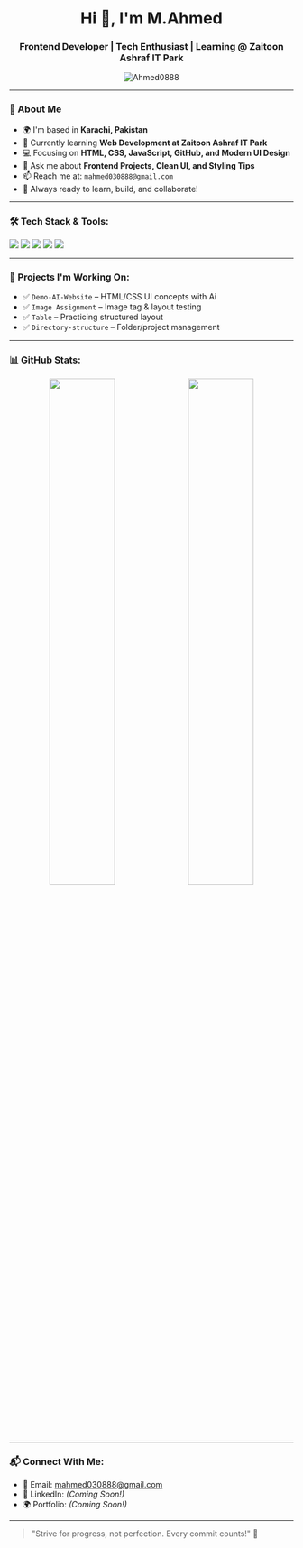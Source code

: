 <h1 align="center">Hi 👋, I'm M.Ahmed</h1>
<h3 align="center">Frontend Developer | Tech Enthusiast | Learning @ Zaitoon Ashraf IT Park</h3>

<p align="center">
  <img src="https://komarev.com/ghpvc/?username=Ahmed0888&label=Profile%20views&color=0e75b6&style=flat" alt="Ahmed0888" />
</p>

---

### 🚀 About Me

- 🌍 I'm based in **Karachi, Pakistan**
- 🧠 Currently learning **Web Development at Zaitoon Ashraf IT Park**
- 💻 Focusing on **HTML, CSS, JavaScript, GitHub, and Modern UI Design**
- 💬 Ask me about **Frontend Projects, Clean UI, and Styling Tips**
- 📫 Reach me at: `mahmed030888@gmail.com` 
- 🌟 Always ready to learn, build, and collaborate!

---

### 🛠️ Tech Stack & Tools:

<p>
  <img src="https://img.shields.io/badge/HTML5-E34F26?style=for-the-badge&logo=html5&logoColor=white"/>
  <img src="https://img.shields.io/badge/CSS3-1572B6?style=for-the-badge&logo=css3&logoColor=white"/>
  <img src="https://img.shields.io/badge/JavaScript-F7DF1E?style=for-the-badge&logo=javascript&logoColor=black"/>
  <img src="https://img.shields.io/badge/GitHub-181717?style=for-the-badge&logo=github&logoColor=white"/>
  <img src="https://img.shields.io/badge/VS%20Code-007ACC?style=for-the-badge&logo=visual-studio-code&logoColor=white"/>
</p>


---

### 📌 Projects I'm Working On:

- ✅ `Demo-AI-Website` – HTML/CSS UI concepts with Ai 
- ✅ `Image Assignment` – Image tag & layout testing
- ✅ `Table` – Practicing structured layout
- ✅ `Directory-structure` – Folder/project management

---

### 📊 GitHub Stats:

<p align="center">
  <img src="https://github-readme-stats.vercel.app/api?username=Ahmed0888&show_icons=true&theme=radical" width="48%" />
  <img src="https://github-readme-stats.vercel.app/api/top-langs/?username=Ahmed0888&layout=compact&theme=radical" width="48%" />
</p>

---

### 📬 Connect With Me:

- 📧 Email: [mahmed030888@gmail.com](mailto:mahmed030888@gmail.com)
- 💼 LinkedIn: *(Coming Soon!)*
- 🌍 Portfolio: *(Coming Soon!)*

---

> "Strive for progress, not perfection. Every commit counts!" 🚀
